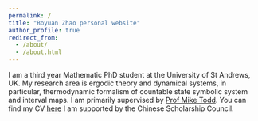 ```yaml
---
permalink: /
title: "Boyuan Zhao personal website"
author_profile: true
redirect_from: 
  - /about/
  - /about.html
---
```


I am a third year Mathematic PhD student at the University of St Andrews, UK. My research area is ergodic theory and dynamical systems, in particular, thermodynamic formalism of countable state symbolic system and interval maps. I am primarily supervised by [Prof Mike Todd](https://mtoddm.github.io/). You can find my CV [here](../assets/CV.pdf) I am supported by the Chinese Scholarship Council.

